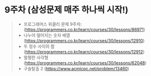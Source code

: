 # 9주차 (삼성문제 매주 하나씩 시작!)
> - 프로그래머스 위클리 문제 9주차: (https://programmers.co.kr/learn/courses/30/lessons/86971) 
> - 나누어 떨어지는 숫자 배열 (https://programmers.co.kr/learn/courses/30/lessons/12910)
> - 두 정수 사이의 합 (https://programmers.co.kr/learn/courses/30/lessons/12912)
> - 멀쩡한 사각형 (https://programmers.co.kr/learn/courses/30/lessons/62048)
> - 구슬탈출 2 (https://www.acmicpc.net/problem/13460)